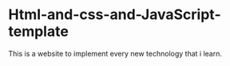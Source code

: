 # Html-and-css-and-JavaScript-template
This is a website to implement every new technology that i learn.
